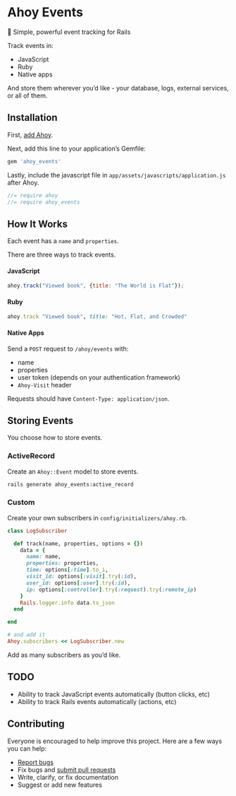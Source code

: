 # Ahoy Events

:seedling: Simple, powerful event tracking for Rails

Track events in:

- JavaScript
- Ruby
- Native apps

And store them wherever you’d like - your database, logs, external services, or all of them.

## Installation

First, [add Ahoy](https://github.com/ankane/ahoy#installation).

Next, add this line to your application’s Gemfile:

```ruby
gem 'ahoy_events'
```

Lastly, include the javascript file in `app/assets/javascripts/application.js` after Ahoy.

```javascript
//= require ahoy
//= require ahoy_events
```

## How It Works

Each event has a `name` and `properties`.

There are three ways to track events.

#### JavaScript

```javascript
ahoy.track("Viewed book", {title: "The World is Flat"});
```

#### Ruby

```ruby
ahoy.track "Viewed book", title: "Hot, Flat, and Crowded"
```

#### Native Apps

Send a `POST` request to `/ahoy/events` with:

- name
- properties
- user token (depends on your authentication framework)
- `Ahoy-Visit` header

Requests should have `Content-Type: application/json`.

## Storing Events

You choose how to store events.

### ActiveRecord

Create an `Ahoy::Event` model to store events.

```sh
rails generate ahoy_events:active_record
```

### Custom

Create your own subscribers in `config/initializers/ahoy.rb`.

```ruby
class LogSubscriber

  def track(name, properties, options = {})
    data = {
      name: name,
      properties: properties,
      time: options[:time].to_i,
      visit_id: options[:visit].try(:id),
      user_id: options[:user].try(:id),
      ip: options[:controller].try(:request).try(:remote_ip)
    }
    Rails.logger.info data.to_json
  end

end

# and add it
Ahoy.subscribers << LogSubscriber.new
```

Add as many subscribers as you’d like.

## TODO

- Ability to track JavaScript events automatically (button clicks, etc)
- Ability to track Rails events automatically (actions, etc)

## Contributing

Everyone is encouraged to help improve this project. Here are a few ways you can help:

- [Report bugs](https://github.com/ankane/ahoy_events/issues)
- Fix bugs and [submit pull requests](https://github.com/ankane/ahoy_events/pulls)
- Write, clarify, or fix documentation
- Suggest or add new features
